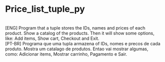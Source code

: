 # Price_list_tuple_py
<br>
[ENG] Program that a tuple stores the IDs, names and prices of each product. Show a catalog of the products. Then it will show some options, like: Add items, Show cart, Checkout and Exit.
<br>
[PT-BR] Programa que uma tupla armazena of IDs, nomes e precos de cada produto. Mostra um catalago de produtos. Entao vai mostrar algumas, como: Adicionar items, Mostrar carrinho, Pagamento e Sair.
